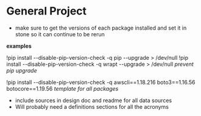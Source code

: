 # General Project

- make sure to get the versions of each package installed and set it in stone so it can continue to be rerun

**examples**

!pip install --disable-pip-version-check -q pip --upgrade > /dev/null
!pip install --disable-pip-version-check -q wrapt --upgrade > /dev/null  *prevent pip upgrade*

!pip install --disable-pip-version-check -q awscli==1.18.216 boto3==1.16.56 botocore==1.19.56 *template for all packages*

- include sources in design doc and readme for all data sources
- Will probably need a definitions sections for all the acronyms

